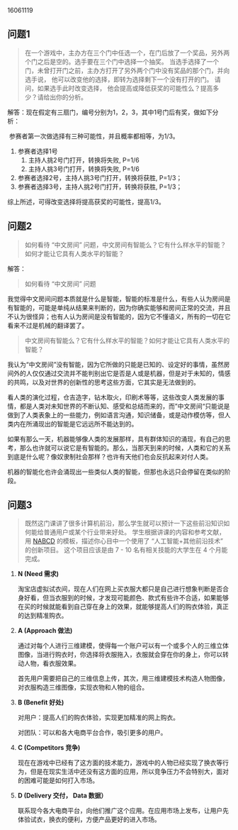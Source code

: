 16061119

## 问题1

> 在一个游戏中，主办方在三个门中任选一个，在门后放了一个奖品，另外两个门之后是空的。选手要在三个门中选择一个抽奖。 
> 当选手选择了一个门，未曾打开门之前，主办方打开了另外两个门中没有奖品的那个门，并向选手说， 他可以改变他的选择，即转为选择剩下一个没有打开的门。
> 请问，如果选手此时改变选择， 他会提高或降低获奖的可能性么？提高多少？请给出你的分析。 

解答：现在假定有三扇门，编号分别为1，2，3，其中1号门后有奖，做如下分析：

​	参赛者第一次做选择有三种可能性，并且概率都相等，为1/3。

1. 参赛者选择1号
   1. 主持人挑2号门打开，转换将失败, P=1/6
   2. 主持人挑3号门打开，转换将失败, P=1/6
2. 参赛者选择2号，主持人挑3号门打开，转换将获胜, P=1/3；
3. 参赛者选择3号，主持人挑2号门打开，转换将获胜, P=1/3；

综上所述，可得改变选择将提高获奖的可能性，提高1/3。

## 问题2

>  如何看待 “中文房间” 问题，中文房间有智能么？它有什么样水平的智能？如何才能让它具有人类水平的智能？

解答：

>  如何看待 “中文房间” 问题

我觉得中文房间问题本质就是什么是智能，智能的标准是什么，有些人认为房间是有智能的，可能是单纯从结果来判断的，因为你确实能够和房间正常的交流，并且不认为很怪异；也有人认为房间是没有智能的，因为它不懂语义，所有的一切在它看来不过是机械的翻译罢了。

> 中文房间有智能么？它有什么样水平的智能？如何才能让它具有人类水平的智能？

我认为“中文房间”没有智能，因为它所做的只能是已知的、设定好的事情，虽然房间外的人仅仅通过交流并不能判别出它是否是人或是机器，但是对于未知的，情感的共鸣，以及对世界的创新性的思考这些方面，它其实是无法做到的。

看人类的演化过程，仓吉造字，钻木取火，印刷术等等，这些改变人类发展的事情，都是人类对未知世界的不断认知、感受和总结而来的，而”中文房间“只能说是做到了人类表象上的一些能力，例如语言沟通，知识储备，或是动作模仿等，但人类内在所涌现出的智能是它远远所不能达到的。

如果有那么一天，机器能够像人类的发展那样，具有群体知识的涌现，有自己的思考，那么也许就可以说它是有智能的。那么，当那天到来的时候，人类和它的关系到底是什么呢？像奴隶制社会那样？也许有天他们也会反抗起来对付人类。

机器的智能化也许会涌现出一些类似人类的智能，但那也永远只会停留在类似的阶段。

## 问题3

>  既然这门课讲了很多计算机前沿，那么学生就可以预计一下这些前沿知识如何能给普通用户或某个行业带来好处。 学生根据讲课的内容和参考文献，用 [NABCD](https://www.cnblogs.com/xinz/archive/2010/12/01/1893323.html) 的模板，描述你心目中一个使用了 “人工智能+其他前沿技术” 的创新项目。 这个项目应该是由 7 - 10 名有相关技能的大学生在 4 个月能完成。

1. **N (Need 需求)**

   淘宝店虚拟试衣间，现在人们在网上买衣服大都只是自己进行想象判断是否合身好看，但当衣服到的时候，才发现可能颜色、款式有些许不合适，如果能够在买的时候就能看到自己穿在身上的效果，就能够提高人们的购衣体验，真正的达到精准购衣。

2. **A (Approach 做法)**

   通过对每个人进行三维建模，使得每一个账户可以有一个或多个人的三维立体图像，当进行购衣时，你选择将衣服拖入，衣服就会穿在你的身上，你可以转动人物，看衣服效果。

   首先用户需要把自己的三维信息上传，其次，用三维建模技术构造人物图像，对衣服构造三维图像，实现衣物和人物的组合。

3. **B (Benefit  好处)**

   对用户：提高人们的购衣体验，实现更加精准的网上购衣。

   对团队：可以和各大电商平台合作，吸引更多的用户。

4. **C (Competitors 竞争)** 

   现在在游戏中已经有了这方面的技术能力，游戏中的人物已经实现了换衣等行为，但是在现实生活中还没有这方面的应用，所以竞争压力不会特别大，面对的困难可能是如何打入市场。

5. **D (Delivery 交付，  Data 数据）**

   联系现今各大电商平台，向他们推广这个应用。在应用市场上发布，让用户先体验试衣，换衣的便利，方便产品更好的进入市场。

